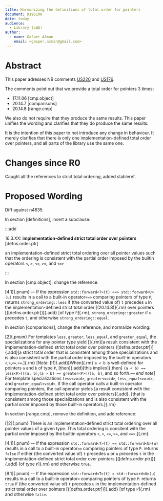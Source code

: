 ```yaml
---
title: Harmonizing the definitions of total order for pointers
document: D1961R0
date: today
audience:
  - Library (LWG)
author:
  - name: Gašper Ažman
    email: <gasper.azman@gmail.com>
---
```


Abstract
========

This paper adresses NB comments [US220](https://github.com/cplusplus/nbballot/issues/217) and [US176](https://github.com/cplusplus/nbballot/issues/174).

The comments point out that we provide a total order for pointers 3 times:

- 17.11.06 [cmp.object]
- 20.14.7 [comparisons]
- 20.14.8 [range.cmp]
 
We also do not require that they produce the same results. This paper unifies the wording and clarifies that they do produce the same results.

It is the intention of this paper to not introduce any change in behaviour. It merely clarifies that there is only one implementation-defined total order over pointers, and all parts of the library use the same one.

Changes since R0
================

Caught all the references to strict total ordering, added stableref.


Proposed Wording
================

Diff against n4835.

In section [definitions], insert a subclause:

:::add

16.3.XX: **implementation-defined strict total order over pointers** [defns.order.ptr]

an implementation-defined strict total ordering over all pointer values such that the ordering is consistent with the partial order imposed by the builtin operators `<`, `>`, `<=`, `>=`, and `<=>`

:::

In section [cmp.object], change the reference:

[4.1]{.pnum} -- If the expression `std::forward<T>(t) <=> std::forward<U>(u)` results in a call to a built-in operator`<=>` comparing pointers of type `P`, returns `strong_ordering::less` if (the converted value of) `t` precedes `u` in the implementation-defined strict total order [(20.14.8)]{.rm} over pointers [([defns.order.ptr])]{.add} [of type `P`]{.rm}, `strong_ordering::greater` if `u` precedes `t`, and otherwise `strong_ordering::equal`.

In section [comparisons], change the reference, and normalize wording:

[2]{.pnum} For templates `less`, `greater`, `less_equal`, and `greater_equal`, the specializations for any pointer type yield []{.rm}[a result consistent with the implementation-defined strict total order over pointers ([defns.order.ptr])]{.add}[a strict total order that is consistent among those specializations and is also consistent with the partial order imposed by the built-in operators `<`,`>`,`<=`,`>=`.]{.rm} [_Note_: [If]{.add}[When]{.rm} `a < b` is well-defined for pointers `a` and `b` of type `P`, [then]{.add}[this implies]{.then} `(a < b) == less<P>()(a, b)`,`(a > b) == greater<P>()(a, b)`, and so forth.— _end note_] For template specializations `less<void>`, `greater<void>`, `less_equal<void>`, and `greater_equal<void>`, if the call operator calls a built-in operator comparing pointers, the call operator yields [a result consistent with the implementation-defined strict total order over pointers]{.add}. [that is consistent among those specializations and is also consistent with the partial order imposed by those built-in operators.]{.rm}

In section [range.cmp], remove the definition, and add reference:

[[2]{.pnum} There is an implementation-defined strict total ordering over all pointer values of a given type. This total ordering is consitent with the partial order imposed by the builtin operators `<`, `>`, `<=`, `>=`, and `<=>`.]{.rm}

[4.1]{.pnum} -- If the expression `std::forward<T>(t) == std::forward<U>(u)` results in a call to a built-in operator`==` comparing pointers of type `P`: returns `false` if either (the converted value of) `t` precedes `u` or `u` precedes `t` in the implementation-defined strict total order over pointers [([defns.order.ptr])]{.add} [of type `P`]{.rm} and otherwise `true`.

[8.1]{.pnum} -- If the expression `std::forward<T>(t) < std::forward<U>(u)` results in a call to a built-in operator`<` comparing pointers of type `P`: returns `true` if (the converted value of) `t` precedes `u` in the implementation-defined strict total order over pointers  [([defns.order.ptr])]{.add} [of type `P`]{.rm} and otherwise `false`.

